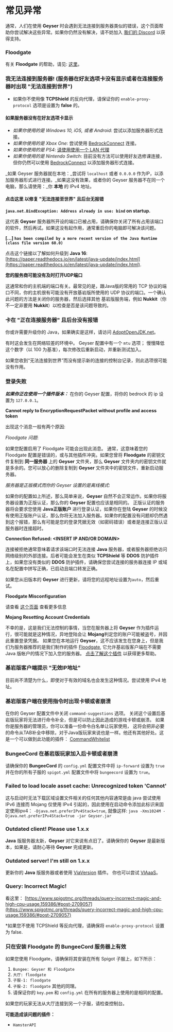 # 常见异常

通常，人们在使用 **Geyser** 时会遇到无法连接到服务器类似的错误，这个页面帮助你尝试解决这些异常。如果你仍然没有解决，请不妨加入 [我们的 Discord](https://discord.geysermc.org) 以获得支持。

### Floodgate

有关 **Floodgate** 的帮助，请见: [这里](../../floodgate-wiki/wen-ti.md)。

### 我无法连接到服务器! (服务器在好友选项卡没有显示或者在连接服务器时出现 "无法连接到世界")

* 如果你不使用像 **TCPShield** 的反向代理，请保证你的 `enable-proxy-protocol` 选项是设置为 **false** 的。

#### 如果服务器没有在好友选项卡显示

* _如果你使用的是 Windows 10, iOS, 或者 Android_: 尝试以添加服务器形式连接。
* _如果你使用的是 Xbox One_: 尝试使用 [BedrockConnect](https://github.com/GeyserMC/Geyser/wiki/Using-Geyser-with-Consoles) 连接。
* _如果你使用的是 PS4_: [请使用使用一个 LAN 代理](https://github.com/GeyserMC/Geyser/wiki/Using-Geyser-with-Consoles#playstation-4)
* _如果你使用的是 Nintendo Switch_: 目前没有方法可以使用好友选修课连接，但你仍然可以使用 [BedrockConnect](https://github.com/GeyserMC/Geyser/wiki/Using-Geyser-with-Consoles) 以添加服务器形式连接。

\_如果 Geyser 服务器就在本地：\_尝试将 `localhost` 或者 `0.0.0.0` 作为IP，以添加服务器形式进行连接。\_如果这没有效果，或者你的 Geyser 服务器不在同一个电脑，那么请使用：\_你 **本地** 的 IPv4 地址。

#### 点击这里 以修复 "无法连接至世界" 且后台无报错

**`java.net.BindException: Address already in use: bind` on startup.**

这代表 **Geyser** 服务器所开设的端口已被占用，请确保你关闭了所有占用该端口的软件，然后再试。如果这没有起作用，通常重启你的电脑即可解决该问题。

**\[...] `has been compiled by a more recent version of the Java Runtime (class file version 60.0)`**

点击这个链接以了解如何升级到 **Java 16**: [https://paper.readthedocs.io/en/latest/java-update/index.html](https://paper.readthedocs.io/en/latest/java-update/index.html).

**您的服务商可能没有及时打开UDP端口**

这通常和你的主机端的端口有关。最常见的是，跟Java版的常用的 TCP 协议的端口不同，你的主机很有可能没有开放基岩版所使用的 UDP 协议的端口。一个确认此问题的方法是关闭你的服务器，然后选择其他 基岩版服务端，例如 **Nukkit**（你不一定非要用 **Nukkit**）以检查是否是该问题导致的。

### 卡在 "正在连接服务器" 且后台没有报错

你或许需要升级你的 Java，如果确实是这样，请访问 [AdoptOpenJDK.net](https://adoptopenjdk.net)。

有时这会发生在网络较差的环境中。 Geyser 配置中有一个 `mtu` 选项； 慢慢降低这个数字（以 100 为基准），每次修改后重新启动，并重新测试加入。

如果您收到“无法连接到世界”而没有提示新的连接的控制台记录，则此选项很可能没有作用。

### 登录失败

_**如果你正在使用一个插件版本：**_ 在你的 Geyser 配置，将你的 bedrock 的 ip 设置为 `127.0.0.1`。

**Cannot reply to EncryptionRequestPacket without profile and access token**

出现这个消息一般有两个原因:

_Floodgate 问题_:

如果您配置启用了 Floodgate 可能会出现此消息。 通常，这意味着您的 Floodgate 配置是错误的，或与其他插件冲突。如果您曾将 **Floodgate** 的密钥文件复制到 **同一服务器** 上的 **Geyser** 文件夹，那么 **Geyser** 文件夹内的密钥文件就是多余的。您可以放心的删除复制到 **Geyser** 文件夹中的密钥文件，重新启动服务器。

_服务器是正版模式而你的 Geyser 设置的是离线模式_:

如果你的配置如上所述，那么简单来说，**Geyser** 自然不会正常运作。如果你将服务器设置为正版认证，那么你的 **Geyser** 配置也应该是相同的。 正版认证的服务器将会要求您使用 **Java正版账户** 进行登录认证，如果你在登陆 **Geyser** 的时候没有使用正版账户认证，那么你将无法加入服务器。如果你的配置没有问题却仍然遇到这个报错，那么有可能是您的登录凭据无效（如密码错误）或者是连接正版认证服务器时连接超时。

**Connection Refused: \<INSERT IP AND/OR DOMAIN>**

连接被拒绝通常意味着请求该端口时无法连接 **Java** 服务器，或者服务器拒绝访问网络级别的外部连接。后者可能会发生在类似 **TCPShield** 等 **DDOS** 防护插件上，如果您没有类似的 **DDOS** 防护插件，请确保您尝试连接的服务器连接 IP 或域名在配置中拼写正确，已启动且端口转发正确。

如果您从旧版本的 **Geyser** 进行更新，请将您的远程地址设置为`auto`，然后重试。

**Floodgate Misconfiguration**

请查看 [这个页面](../../floodgate-wiki/wen-ti.md) 查看更多信息

**Mojang Resetting Account Credentials**

不幸的是，这是我们无法控制的事情，当您在服务器上将 **Geyser** 作为插件运行，很可能就是这种情况，异地登陆会让 **Mojang**判定您的账户可能被盗号，并因此重置登录凭据。 如果您在本地运行 **Geyser**，这不应该发生在您身上，但是我们为服务器推荐的是我们制作的插件 [Floodgate](https://github.com/GeyserMC/Floodgate), 它允许基岩版客户端在不需要 Java 版帐户的情况下加入您的服务器。 [点击了解这个插件](https://github.com/GeyserMC/Geyser/wiki/Floodgate) 以获得更多帮助。

### 基岩版客户端提示 "无效IP地址"

目前尚不清楚为什么，即使对于有效的域名也会发生这种情况。尝试使用 IPv4 地址。

### 基岩版客户端在使用指令时出现卡顿或者崩溃

在你的 Geyser 配置文件中关闭 `command-suggestions` 选项。 关闭这个设置后基岩版玩家将无法进行命令补全，但是可以防止因此造成的游戏卡顿或崩溃。 如果你是服务器的管理员，你可以准备一份命令白名单让玩家使用， 这将会把非必要的命令从TAB补全中移除，对于Java版玩家来说也是一样。他还有其他好处。这是一个可以做到此功能的插件： [CommandWhitelist](https://www.spigotmc.org/resources/commandwhitelist-spigot-waterfall-velocity.81326/)

### BungeeCord 在基岩版玩家加入后卡顿或者崩溃

请确保你的 **BungeeCord** 的 `config.yml` 配置文件中将 `ip-forward` 设置为 `true` 并在你的所有子服的 `spigot.yml` 配置文件中将 `bungeecord` 设置为 `true`。

### Failed to load locale asset cache: Unrecognized token 'Cannot'

这与启动时无法下载区域设置文件相关的任何其他内容通常是由 java 尝试使用 IPv6 连接而 Mojang 仅使用 IPv4 引起的，因此使用在启动命令添加此标识来固定使用ipv4： `-Djava.net.preferIPv4Stack=true`, 就像这样: `java -Xms1024M -Djava.net.preferIPv4Stack=true -jar Geyser.jar`

### Outdated client! Please use 1.x.x

**Java** 版服务器太新，**Geyser** 对它来说有点旧了。请确保你的 **Geyser** 是最新版本，如果是，请耐心等待 **Geyser** 完成更新。

### Outdated server! I'm still on 1.x.x

更新你的 **Java** 版服务器或者使用 [ViaVersion](https://viaversion.com) 插件。 你也可以尝试 [VIAaaS](https://github.com/ViaVersion/VIAaaS)。

### Query: Incorrect Magic!

看这里： [https://www.spigotmc.org/threads/query-incorrect-magic-and-high-cpu-usage.159386/#post-2709057](https://www.spigotmc.org/threads/query-incorrect-magic-and-high-cpu-usage.159386/#post-2709057)

\*如果您不使用 TCPShield 等反向代理，请确保将 `enable-proxy-protocol` 设置为 false.

### 只在安装 Floodgate 的 BungeeCord 服务器上有效

如果您使用 Floodgate，请确保将其安装在所有 Spigot 子服上，如下所示：

1. `Bungee: Geyser 和 Floodgate`
2. `大厅: floodgate`
3. `子服-1: floodgate`
4. `子服-2: floodgate` 其他的同理。
5. 请保证你的 `key.pem` 和 `config.yml` 在所有的服务器上使用的是相同的配置。

如果您的玩家无法从大厅连接到另一个子服，请检查控制台。

**可能造成该问题的插件：**

* `HamsterAPI`
